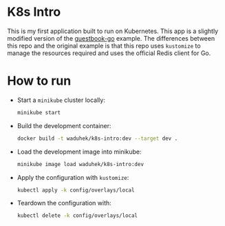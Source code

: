 # K8s Intro

This is my first application built to run on Kubernetes. This app is a slightly
modified version of the
[guestbook-go](https://github.com/kubernetes/examples/tree/master/guestbook-go)
example. The differences between this repo and the original example is that this
repo uses `kustomize` to manage the resources required and uses the official
Redis client for Go.

# How to run

* Start a `minikube` cluster locally:

    ```bash
    minikube start
    ```

* Build the development container:

    ```bash
    docker build -t waduhek/k8s-intro:dev --target dev .
    ```

* Load the development image into minikube:

    ```bash
    minikube image load waduhek/k8s-intro:dev
    ```

* Apply the configuration with `kustomize`:

    ```bash
    kubectl apply -k config/overlays/local
    ```

* Teardown the configuration with:

    ```bash
    kubectl delete -k config/overlays/local
    ```
